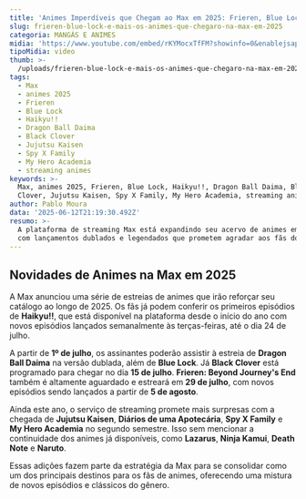 ```yaml
---
title: 'Animes Imperdíveis que Chegam ao Max em 2025: Frieren, Blue Lock e Mais'
slug: frieren-blue-lock-e-mais-os-animes-que-chegaro-na-max-em-2025
categoria: MANGÁS E ANIMES
midia: 'https://www.youtube.com/embed/rKYMocxTfFM?showinfo=0&enablejsapi=1'
tipoMidia: video
thumb: >-
  /uploads/frieren-blue-lock-e-mais-os-animes-que-chegaro-na-max-em-2025-thumb.png
tags:
  - Max
  - animes 2025
  - Frieren
  - Blue Lock
  - Haikyu!!
  - Dragon Ball Daima
  - Black Clover
  - Jujutsu Kaisen
  - Spy X Family
  - My Hero Academia
  - streaming animes
keywords: >-
  Max, animes 2025, Frieren, Blue Lock, Haikyu!!, Dragon Ball Daima, Black
  Clover, Jujutsu Kaisen, Spy X Family, My Hero Academia, streaming animes
author: Pablo Moura
data: '2025-06-12T21:19:30.492Z'
resumo: >-
  A plataforma de streaming Max está expandindo seu acervo de animes em 2025,
  com lançamentos dublados e legendados que prometem agradar aos fãs do gênero.
---
```


## Novidades de Animes na Max em 2025

A Max anunciou uma série de estreias de animes que irão reforçar seu catálogo ao longo de 2025. Os fãs já podem conferir os primeiros episódios de **Haikyu!!**, que está disponível na plataforma desde o início do ano com novos episódios lançados semanalmente às terças-feiras, até o dia 24 de julho.

A partir de **1º de julho**, os assinantes poderão assistir à estreia de **Dragon Ball Daima** na versão dublada, além de **Blue Lock**. Já **Black Clover** está programado para chegar no dia **15 de julho**. **Frieren: Beyond Journey's End** também é altamente aguardado e estreará em **29 de julho**, com novos episódios sendo lançados a partir de **5 de agosto**.

Ainda este ano, o serviço de streaming promete mais surpresas com a chegada de **Jujutsu Kaisen**, **Diários de uma Apotecária**, **Spy X Family** e **My Hero Academia** no segundo semestre. Isso sem mencionar a continuidade dos animes já disponíveis, como **Lazarus**, **Ninja Kamui**, **Death Note** e **Naruto**.

Essas adições fazem parte da estratégia da Max para se consolidar como um dos principais destinos para os fãs de animes, oferecendo uma mistura de novos episódios e clássicos do gênero.
